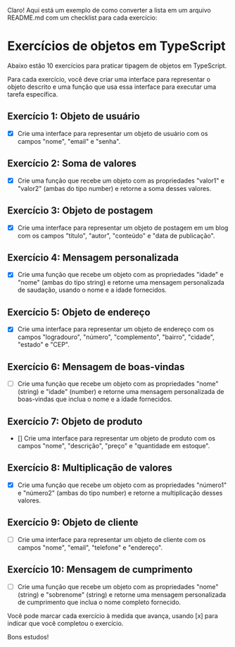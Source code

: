 Claro! Aqui está um exemplo de como converter a lista em um arquivo README.md com um checklist para cada exercício:

# Exercícios de objetos em TypeScript

Abaixo estão 10 exercícios para praticar tipagem de objetos em TypeScript.

Para cada exercício, você deve criar uma interface para representar o objeto descrito e uma função que usa essa interface para executar uma tarefa específica.

## Exercício 1: Objeto de usuário

- [x] Crie uma interface para representar um objeto de usuário com os campos "nome", "email" e "senha".

## Exercício 2: Soma de valores

- [x] Crie uma função que recebe um objeto com as propriedades "valor1" e "valor2" (ambas do tipo number) e retorne a soma desses valores.

## Exercício 3: Objeto de postagem

- [x] Crie uma interface para representar um objeto de postagem em um blog com os campos "título", "autor", "conteúdo" e "data de publicação".

## Exercício 4: Mensagem personalizada

- [x] Crie uma função que recebe um objeto com as propriedades "idade" e "nome" (ambas do tipo string) e retorne uma mensagem personalizada de saudação, usando o nome e a idade fornecidos.

## Exercício 5: Objeto de endereço

- [x] Crie uma interface para representar um objeto de endereço com os campos "logradouro", "número", "complemento", "bairro", "cidade", "estado" e "CEP".

## Exercício 6: Mensagem de boas-vindas

- [ ] Crie uma função que recebe um objeto com as propriedades "nome" (string) e "idade" (number) e retorne uma mensagem personalizada de boas-vindas que inclua o nome e a idade fornecidos.

## Exercício 7: Objeto de produto

- [] Crie uma interface para representar um objeto de produto com os campos "nome", "descrição", "preço" e "quantidade em estoque".

## Exercício 8: Multiplicação de valores

- [x] Crie uma função que recebe um objeto com as propriedades "número1" e "número2" (ambas do tipo number) e retorne a multiplicação desses valores.

## Exercício 9: Objeto de cliente

- [ ] Crie uma interface para representar um objeto de cliente com os campos "nome", "email", "telefone" e "endereço".

## Exercício 10: Mensagem de cumprimento

- [ ] Crie uma função que recebe um objeto com as propriedades "nome" (string) e "sobrenome" (string) e retorne uma mensagem personalizada de cumprimento que inclua o nome completo fornecido. 

Você pode marcar cada exercício à medida que avança, usando [x] para indicar que você completou o exercício.

Bons estudos!
